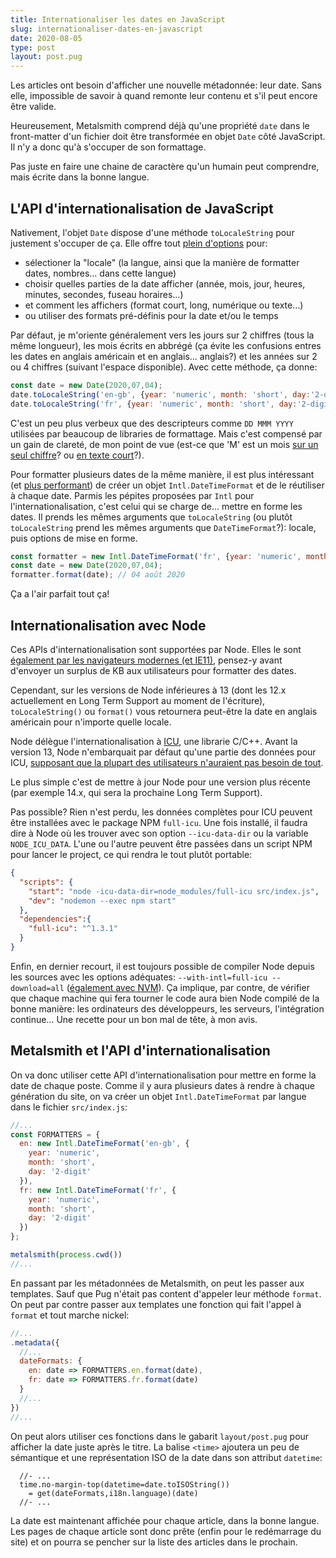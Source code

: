 ```yaml
---
title: Internationaliser les dates en JavaScript
slug: internationaliser-dates-en-javascript
date: 2020-08-05
type: post
layout: post.pug
---
```

Les articles ont besoin d'afficher une nouvelle métadonnée: leur date. Sans elle, impossible de savoir à quand remonte leur contenu et s'il peut encore être valide.

Heureusement, Metalsmith comprend déjà qu'une propriété `date` dans le front-matter d'un fichier doit être transformée en objet `Date` côté JavaScript. Il n'y a donc qu'à s'occuper de son formattage.

Pas juste en faire une chaine de caractère qu'un humain peut comprendre, mais écrite dans la bonne langue.

L'API d'internationalisation de JavaScript
---

Nativement, l'objet `Date` dispose d'une méthode `toLocaleString` pour justement s'occuper de ça. Elle offre tout [plein d'options][toLocaleString-params] pour:

- sélectioner la "locale" (la langue, ainsi que la manière de formatter dates, nombres… dans cette langue)
- choisir quelles parties de la date afficher (année, mois, jour, heures, minutes, secondes, fuseau horaires…)
- et comment les affichers (format court, long, numérique ou texte…)
- ou utiliser des formats pré-définis pour la date et/ou le temps

Par défaut, je m'oriente généralement vers les jours sur 2 chiffres (tous la même longueur), les mois écrits en abbrégé (ça évite les confusions entres les dates en anglais américain et en anglais... anglais?) et les années sur 2 ou 4 chiffres (suivant l'espace disponible). Avec cette méthode, ça donne:

```js
const date = new Date(2020,07,04);
date.toLocaleString('en-gb', {year: 'numeric', month: 'short', day:'2-digit'}) // 04 Aug 2020
date.toLocaleString('fr', {year: 'numeric', month: 'short', day:'2-digit'}) // 04 août 2020
```

C'est un peu plus verbeux que des descripteurs comme `DD MMM YYYY` utilisées par beaucoup de libraries de formattage. Mais c'est compensé par un gain de clareté, de mon point de vue (est-ce que 'M' est un mois <a href="https://date-fns.org/v2.14.0/docs/format" hreflang="en">sur un seul chiffre</a>? ou <a href="https://www.php.net/manual/en/datetime.format.php" hreflang="en">en texte court</a>?).

Pour formatter plusieurs dates de la même manière, il est plus intéressant (et [plus performant][toLocaleString-perf]) de créer un objet `Intl.DateTimeFormat` et de le réutiliser à chaque date. Parmis les pépites proposées par `Intl` pour l'internationalisation, c'est celui qui se charge de... mettre en forme les dates. Il prends les mêmes arguments que `toLocaleString` (ou plutôt `toLocaleString` prend les mêmes arguments que `DateTimeFormat`?): locale, puis options de mise en forme.

```js
const formatter = new Intl.DateTimeFormat('fr', {year: 'numeric', month: 'short', day:'2-digit'});
const date = new Date(2020,07,04);
formatter.format(date); // 04 août 2020
```

Ça a l'air parfait tout ça!

Internationalisation avec Node
---

Ces APIs d'internationalisation sont supportées par Node. Elles le sont [également par les navigateurs modernes (et IE11)][intl-browser-support], pensez-y avant d'envoyer un surplus de KB aux utilisateurs pour formatter des dates.

Cependant, sur les versions de Node inférieures à 13 (dont les 12.x actuellement en Long Term Support au moment de l'écriture), `toLocaleString()` ou `format()` vous retournera peut-être la date en anglais américain pour n'importe quelle locale.

Node délègue l'internationalisation à <a href="http://site.icu-project.org/" hreflang="en">ICU</a>, une librarie C/C++. Avant la version 13, Node n'embarquait par défaut qu'une partie des données pour ICU, <a href="https://nodejs.org/docs/latest-v12.x/api/intl.html#intl_internationalization_support" hreflang="en">supposant que la plupart des utilisateurs n'auraient pas besoin de tout</a>.

Le plus simple c'est de mettre à jour Node pour une version plus récente (par exemple 14.x, qui sera la prochaine Long Term Support).

Pas possible? Rien n'est perdu, les données complètes pour ICU peuvent être installées avec le package NPM `full-icu`. Une fois installé, il faudra dire à Node où les trouver avec son option `--icu-data-dir` ou la variable `NODE_ICU_DATA`. L'une ou l'autre peuvent être passées dans un script NPM pour lancer le project, ce qui rendra le tout plutôt portable:

```json
{
  "scripts": {
    "start": "node -icu-data-dir=node_modules/full-icu src/index.js",
    "dev": "nodemon --exec npm start"
  },
  "dependencies":{
    "full-icu": "^1.3.1"
  }
}
```

Enfin, en dernier recourt, il est toujours possible de compiler Node depuis les sources avec les options adéquates: `--with-intl=full-icu --download=all` (<a href="https://github.com/nvm-sh/nvm/issues/1719" hreflang="en">également avec NVM</a>). Ça implique, par contre, de vérifier que chaque machine qui fera tourner le code aura bien Node compilé de la bonne manière: les ordinateurs des développeurs, les serveurs, l'intégration continue… Une recette pour un bon mal de tête, à mon avis.

Metalsmith et l'API d'internationalisation
---

On va donc utiliser cette API d'internationalisation pour mettre en forme la date de chaque poste. Comme il y aura plusieurs dates à rendre à chaque génération du site, on va créer un objet `Intl.DateTimeFormat` par langue dans le fichier `src/index.js`:

```js
//...
const FORMATTERS = {
  en: new Intl.DateTimeFormat('en-gb', {
    year: 'numeric',
    month: 'short',
    day: '2-digit'
  }),
  fr: new Intl.DateTimeFormat('fr', {
    year: 'numeric',
    month: 'short',
    day: '2-digit'
  })
};

metalsmith(process.cwd())
//...
```

En passant par les métadonnées de Metalsmith, on peut les passer aux templates. Sauf que Pug n'était pas content d'appeler leur méthode `format`. On peut par contre passer aux templates une fonction qui fait l'appel à `format` et tout marche nickel:

```js
//...
.metadata({
  //...
  dateFormats: {
    en: date => FORMATTERS.en.format(date),
    fr: date => FORMATTERS.fr.format(date)
  }
  //...
})
//...
```

On peut alors utiliser ces fonctions dans le gabarit `layout/post.pug` pour afficher la date juste après le titre. La balise `<time>` ajoutera un peu de sémantique et une représentation ISO de la date dans son attribut `datetime`:


```pug
  //- ...
  time.no-margin-top(datetime=date.toISOString())
    = get(dateFormats,i18n.language)(date)
  //- ...
```

La date est maintenant affichée pour chaque article, dans la bonne langue. Les pages de chaque article sont donc prête (enfin pour le redémarrage du site) et on pourra se pencher sur la liste des articles dans le prochain.

[toLocaleString-params]: https://developer.mozilla.org/fr/docs/Web/JavaScript/Reference/Objets_globaux/Date/toLocaleString
[toLocaleString-perf]: https://developer.mozilla.org/fr/docs/Web/JavaScript/Reference/Global_Objects/Date/toLocaleString#Performance
[intl-browser-support]: https://developer.mozilla.org/en-US/docs/Web/JavaScript/Reference/Global_Objects/Intl/DateTimeFormat/DateTimeFormat#Browser_compatibility

